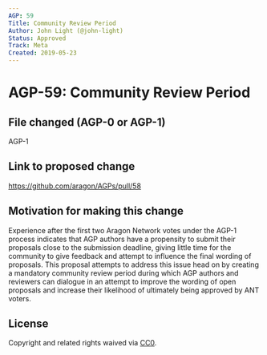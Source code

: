 ```yaml
---
AGP: 59
Title: Community Review Period
Author: John Light (@john-light)
Status: Approved
Track: Meta
Created: 2019-05-23
---
```


# AGP-59: Community Review Period

## File changed (AGP-0 or AGP-1)

AGP-1

## Link to proposed change

https://github.com/aragon/AGPs/pull/58

## Motivation for making this change

Experience after the first two Aragon Network votes under the AGP-1 process indicates that AGP authors have a propensity to submit their proposals close to the submission deadline, giving little time for the community to give feedback and attempt to influence the final wording of proposals. This proposal attempts to address this issue head on by creating a mandatory community review period during which AGP authors and reviewers can dialogue in an attempt to improve the wording of open proposals and increase their likelihood of ultimately being approved by ANT voters.

## License
Copyright and related rights waived via [CC0](https://creativecommons.org/publicdomain/zero/1.0/).
